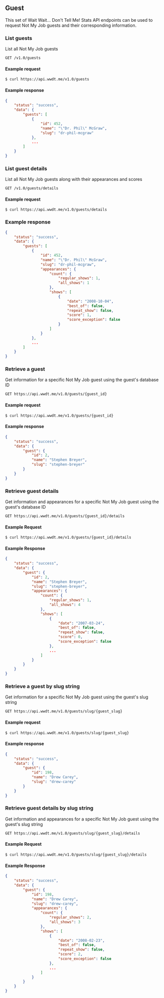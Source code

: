## Guest

This set of Wait Wait... Don't Tell Me! Stats API endpoints can be used to request Not My Job guests and their corresponding information.

### List guests

List all Not My Job guests

```endpoint
GET /v1.0/guests
```

#### Example request

```curl
$ curl https://api.wwdt.me/v1.0/guests
```

#### Example response

```json
{
    "status": "success",
    "data": {
        "guests": [
            {
                "id": 452,
                "name": "\"Dr. Phil\" McGraw",
                "slug": "dr-phil-mcgraw"
            },
            ...
        ]
    }
}
```

### List guest details

List all Not My Job guests along with their appearances and scores

```endpoint
GET /v1.0/guests/details
```

#### Example request

```curl
$ curl https://api.wwdt.me/v1.0/guests/details
```

### Example response

```json
{
    "status": "success",
    "data": {
        "guests": [
            {
                "id": 452,
                "name": "\"Dr. Phil\" McGraw",
                "slug": "dr-phil-mcgraw",
                "appearances": {
                    "count": {
                        "regular_shows": 1,
                        "all_shows": 1
                    },
                    "shows": [
                        {
                            "date": "2008-10-04",
                            "best_of": false,
                            "repeat_show": false,
                            "score": 1,
                            "score_exception": false
                        }
                    ]
                }
            },
            ...
        ]
    }
}
```

### Retrieve a guest

Get information for a specific Not My Job guest using the guest's database ID

```endpoint
GET https://api.wwdt.me/v1.0/guests/{guest_id}
```

#### Example request

```curl
$ curl https://api.wwdt.me/v1.0/guests/{guest_id}
```

#### Example response

```json
{
    "status": "success",
    "data": {
        "guest": {
            "id": 2,
            "name": "Stephen Breyer",
            "slug": "stephen-breyer"
        }
    }
}
```

### Retrieve guest details

Get information and appearances for a specific Not My Job guest using the guest's database ID

```endpoint
GET https://api.wwdt.me/v1.0/guests/{guest_id}/details
```

#### Example Request

```curl
$ curl https://api.wwdt.me/v1.0/guests/{guest_id}/details
```

#### Example Response

```json
{
    "status": "success",
    "data": {
        "guest": {
            "id": 2,
            "name": "Stephen Breyer",
            "slug": "stephen-breyer",
            "appearances": {
                "count": {
                    "regular_shows": 1,
                    "all_shows": 4
                },
                "shows": [
                    {
                        "date": "2007-03-24",
                        "best_of": false,
                        "repeat_show": false,
                        "score": 0,
                        "score_exception": false
                    },
                    ...
                ]
            }
        }
    }
}
```

### Retrieve a guest by slug string

Get information for a specific Not My Job guest using the guest's slug string

```endpoint
GET https://api.wwdt.me/v1.0/guests/slug/{guest_slug}
```

#### Example request

```curl
$ curl https://api.wwdt.me/v1.0/guests/slug/{guest_slug}
```

#### Example response

```json
{
    "status": "success",
    "data": {
        "guest": {
            "id": 198,
            "name": "Drew Carey",
            "slug": "drew-carey"
        }
    }
}
```

### Retrieve guest details by slug string

Get information and appearances for a specific Not My Job guest using the guest's slug string

```endpoint
GET https://api.wwdt.me/v1.0/guests/slug/{guest_slug}/details
```

#### Example Request

```curl
$ curl https://api.wwdt.me/v1.0/guests/slug/{guest_slug}/details
```

#### Example Response

```json
{
    "status": "success",
    "data": {
        "guest": {
            "id": 198,
            "name": "Drew Carey",
            "slug": "drew-carey",
            "appearances": {
                "count": {
                    "regular_shows": 2,
                    "all_shows": 3
                },
                "shows": [
                    {
                        "date": "2008-02-23",
                        "best_of": false,
                        "repeat_show": false,
                        "score": 2,
                        "score_exception": false
                    },
                    ...
                ]
            }
        }
    }
}
```